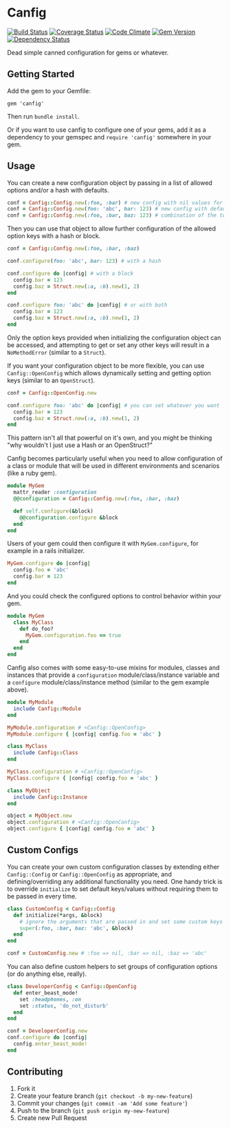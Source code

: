 # Canfig

[![Build Status](https://travis-ci.org/markrebec/canfig.png)](https://travis-ci.org/markrebec/canfig)
[![Coverage Status](https://coveralls.io/repos/markrebec/canfig/badge.svg?1=1)](https://coveralls.io/r/markrebec/canfig)
[![Code Climate](https://codeclimate.com/github/markrebec/canfig.png)](https://codeclimate.com/github/markrebec/canfig)
[![Gem Version](https://badge.fury.io/rb/canfig.png)](http://badge.fury.io/rb/canfig)
[![Dependency Status](https://gemnasium.com/markrebec/canfig.png)](https://gemnasium.com/markrebec/canfig)

Dead simple canned configuration for gems or whatever.

## Getting Started

Add the gem to your Gemfile:

    gem 'canfig'

Then run `bundle install`.

Or if you want to use canfig to configure one of your gems, add it as a dependency to your gemspec and `require 'canfig'` somewhere in your gem.

## Usage

You can create a new configuration object by passing in a list of allowed options and/or a hash with defaults.

```ruby
conf = Canfig::Config.new(:foo, :bar) # new config with nil values for provided keys
conf = Canfig::Config.new(foo: 'abc', bar: 123) # new config with default values
conf = Canfig::Config.new(:foo, :bar, baz: 123) # combination of the two
```

Then you can use that object to allow further configuration of the allowed option keys with a hash or block.

```ruby
conf = Canfig::Config.new(:foo, :bar, :baz)

conf.configure(foo: 'abc', bar: 123) # with a hash

conf.configure do |config| # with a block
  config.bar = 123
  config.baz = Struct.new(:a, :b).new(1, 2)
end

conf.configure foo: 'abc' do |config| # or with both
  config.bar = 123
  config.baz = Struct.new(:a, :b).new(1, 2)
end
```

Only the option keys provided when initializing the configuration object can be accessed, and attempting to get or set any other keys will result in a `NoMethodError` (similar to a `Struct`).

If you want your configuration object to be more flexible, you can use `Canfig::OpenConfig` which allows dynamically setting and getting option keys (similar to an `OpenStruct`).

```ruby
conf = Canfig::OpenConfig.new

conf.configure foo: 'abc' do |config| # you can set whatever you want
  config.bar = 123
  config.baz = Struct.new(:a, :b).new(1, 2)
end
```

This pattern isn't all that powerful on it's own, and you might be thinking "why wouldn't I just use a Hash or an OpenStruct?"

Canfig becomes particularly useful when you need to allow configuration of a class or module that will be used in different environments and scenarios (like a ruby gem).

```ruby
module MyGem
  mattr_reader :configuration
  @@configuration = Canfig::Config.new(:foo, :bar, :baz)

  def self.configure(&block)
    @@configuration.configure &block
  end
end
```

Users of your gem could then configure it with `MyGem.configure`, for example in a rails initializer.

```ruby
MyGem.configure do |config|
  config.foo = 'abc'
  config.bar = 123
end
```

And you could check the configured options to control behavior within your gem.

```ruby
module MyGem
  class MyClass
    def do_foo?
      MyGem.configuration.foo == true
    end
  end
end
```

Canfig also comes with some easy-to-use mixins for modules, classes and instances that provide a `configuration` module/class/instance variable and a `configure` module/class/instance method (similar to the gem example above).

```ruby
module MyModule
  include Canfig::Module
end

MyModule.configuration # <Canfig::OpenConfig>
MyModule.configure { |config| config.foo = 'abc' }

class MyClass
  include Canfig::Class
end

MyClass.configuration # <Canfig::OpenConfig>
MyClass.configure { |config| config.foo = 'abc' }

class MyObject
  include Canfig::Instance
end

object = MyObject.new
object.configuration # <Canfig::OpenConfig>
object.configure { |config| config.foo = 'abc' }
```

## Custom Configs

You can create your own custom configuration classes by extending either `Canfig::Config` or `Canfig::OpenConfig` as appropriate, and defining/overriding any additional functionality you need. One handy trick is to override `initialize` to set default keys/values without requiring them to be passed in every time.

```ruby
class CustomConfig < Canfig::Config
  def initialize(*args, &block)
    # ignore the arguments that are passed in and set some custom keys and defaults
    super(:foo, :bar, baz: 'abc', &block)
  end
end

conf = CustomConfig.new # :foo => nil, :bar => nil, :baz => 'abc'
```

You can also define custom helpers to set groups of configuration options (or do anything else, really).

```ruby
class DeveloperConfig < Canfig::OpenConfig
  def enter_beast_mode!
    set :headphones, :on
    set :status, 'do_not_disturb'
  end
end

conf = DeveloperConfig.new
conf.configure do |config|
  config.enter_beast_mode!
end
```

## Contributing
1. Fork it
2. Create your feature branch (`git checkout -b my-new-feature`)
3. Commit your changes (`git commit -am 'Add some feature'`)
4. Push to the branch (`git push origin my-new-feature`)
5. Create new Pull Request
